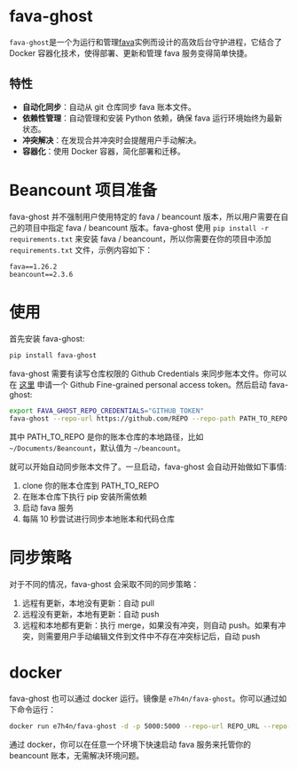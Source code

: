 # fava-ghost

`fava-ghost`是一个为运行和管理[fava](https://github.com/beancount/fava)实例而设计的高效后台守护进程，它结合了 Docker 容器化技术，使得部署、更新和管理 fava 服务变得简单快捷。

## 特性

- **自动化同步**：自动从 git 仓库同步 fava 账本文件。
- **依赖性管理**：自动管理和安装 Python 依赖，确保 fava 运行环境始终为最新状态。
- **冲突解决**：在发现合并冲突时会提醒用户手动解决。
- **容器化**：使用 Docker 容器，简化部署和迁移。

# Beancount 项目准备

fava-ghost 并不强制用户使用特定的 fava / beancount 版本，所以用户需要在自己的项目中指定 fava / beancount 版本。fava-ghost 使用 `pip install -r requirements.txt` 来安装 fava / beancount，所以你需要在你的项目中添加 `requirements.txt` 文件，示例内容如下：

```text
fava==1.26.2
beancount==2.3.6
```

# 使用

首先安装 fava-ghost:

```bash
pip install fava-ghost
```

fava-ghost 需要有读写仓库权限的 Github Credentials 来同步账本文件。你可以在 [这里](https://github.com/settings/tokens?type=beta) 申请一个 Github Fine-grained personal access token。然后启动 fava-ghost:

```bash
export FAVA_GHOST_REPO_CREDENTIALS="GITHUB_TOKEN"
fava-ghost --repo-url https://github.com/REPO --repo-path PATH_TO_REPO
```

其中 PATH_TO_REPO 是你的账本仓库的本地路径，比如 `~/Documents/Beancount`，默认值为 `~/beancount`。

就可以开始自动同步账本文件了。一旦启动，fava-ghost 会自动开始做如下事情:

1. clone 你的账本仓库到 PATH_TO_REPO
2. 在账本仓库下执行 pip 安装所需依赖
3. 启动 fava 服务
4. 每隔 10 秒尝试进行同步本地账本和代码仓库

# 同步策略

对于不同的情况，fava-ghost 会采取不同的同步策略：

1. 远程有更新，本地没有更新：自动 pull
2. 远程没有更新，本地有更新：自动 push
3. 远程和本地都有更新：执行 merge，如果没有冲突，则自动 push。如果有冲突，则需要用户手动编辑文件到文件中不存在冲突标记后，自动 push

# docker

fava-ghost 也可以通过 docker 运行。镜像是 `e7h4n/fava-ghost`。你可以通过如下命令运行：

```bash
docker run e7h4n/fava-ghost -d -p 5000:5000 --repo-url REPO_URL --repo-credentials GITHUB_TOKEN
```

通过 docker，你可以在任意一个环境下快速启动 fava 服务来托管你的 beancount 账本，无需解决环境问题。
